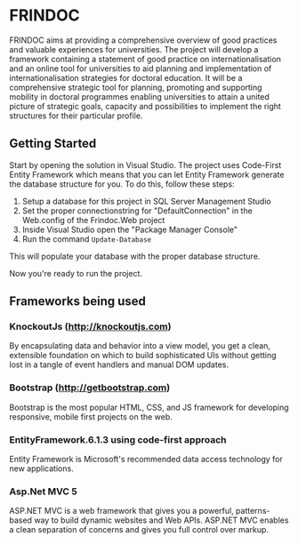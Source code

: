 # FRINDOC
FRINDOC aims at providing a comprehensive overview of good practices and valuable experiences for universities. The project will develop a framework containing a statement of good practice on internationalisation and an online tool for universities to aid planning and implementation of internationalisation strategies for doctoral education. It will be a comprehensive strategic tool for planning, promoting and supporting mobility in doctoral programmes enabling universities to attain a united picture of strategic goals, capacity and possibilities to implement the right structures for their particular profile.

## Getting Started
Start by opening the solution in Visual Studio. The project uses Code-First Entity Framework which means that you can let Entity Framework generate the database structure for you. To do this, follow these steps:

1. Setup a database for this project in SQL Server Management Studio
2. Set the proper connectionstring for "DefaultConnection" in the Web.config of the Frindoc.Web project
3. Inside Visual Studio open the "Package Manager Console"
4. Run the command `Update-Database`

This will populate your database with the proper database structure.

Now you're ready to run the project.

## Frameworks being used
### KnockoutJs (http://knockoutjs.com)
By encapsulating data and behavior into a view model, you get a clean, extensible foundation on which to build sophisticated UIs without getting lost in a tangle of event handlers and manual DOM updates.
### Bootstrap (http://getbootstrap.com)
Bootstrap is the most popular HTML, CSS, and JS framework for developing responsive, mobile first projects on the web.
### EntityFramework.6.1.3 using code-first approach
Entity Framework is Microsoft's recommended data access technology for new applications.
### Asp.Net MVC 5
ASP.NET MVC is a web framework that gives you a powerful, patterns-based way to build dynamic websites and Web APIs. ASP.NET MVC enables a clean separation of concerns and gives you full control over markup.

